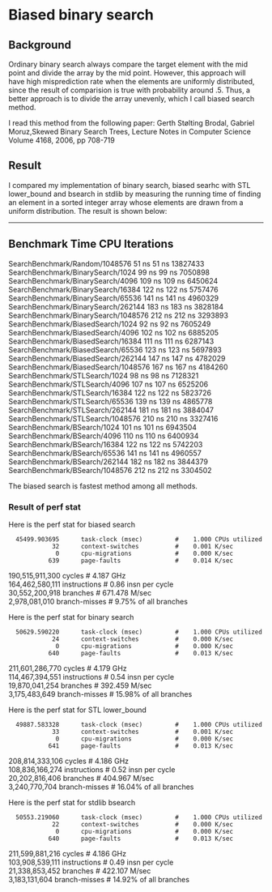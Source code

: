 # Biased binary search
## Background
Ordinary binary search always compare the target element with the mid point
and divide the array by the mid point. However, this approach will have high
misprediction rate when the elements are uniformly distributed, since the
result of comparision is true with probability around .5. Thus, a better
approach is to divide the array unevenly, which I call biased search method.

I read this method from the following paper:
Gerth Stølting Brodal, Gabriel Moruz,Skewed Binary Search Trees,
Lecture Notes in Computer Science Volume 4168, 2006, pp 708-719


## Result
I compared my implementation of binary search, biased searhc with STL
lower\_bound and bsearch in stdlib by measuring the running time of finding
an element in a sorted integer array whose elements are drawn from a uniform
distribution. The result is shown below:

----------------------------------------------------------------------------
Benchmark                                     Time           CPU Iterations
----------------------------------------------------------------------------
SearchBenchmark/Random/1048576               51 ns         51 ns   13827433
SearchBenchmark/BinarySearch/1024            99 ns         99 ns    7050898
SearchBenchmark/BinarySearch/4096           109 ns        109 ns    6450624
SearchBenchmark/BinarySearch/16384          122 ns        122 ns    5757476
SearchBenchmark/BinarySearch/65536          141 ns        141 ns    4960329
SearchBenchmark/BinarySearch/262144         183 ns        183 ns    3828184
SearchBenchmark/BinarySearch/1048576        212 ns        212 ns    3293893
SearchBenchmark/BiasedSearch/1024            92 ns         92 ns    7605249
SearchBenchmark/BiasedSearch/4096           102 ns        102 ns    6885205
SearchBenchmark/BiasedSearch/16384          111 ns        111 ns    6287143
SearchBenchmark/BiasedSearch/65536          123 ns        123 ns    5697893
SearchBenchmark/BiasedSearch/262144         147 ns        147 ns    4782029
SearchBenchmark/BiasedSearch/1048576        167 ns        167 ns    4184260
SearchBenchmark/STLSearch/1024               98 ns         98 ns    7128321
SearchBenchmark/STLSearch/4096              107 ns        107 ns    6525206
SearchBenchmark/STLSearch/16384             122 ns        122 ns    5823726
SearchBenchmark/STLSearch/65536             139 ns        139 ns    4865778
SearchBenchmark/STLSearch/262144            181 ns        181 ns    3884047
SearchBenchmark/STLSearch/1048576           210 ns        210 ns    3327416
SearchBenchmark/BSearch/1024                101 ns        101 ns    6943504
SearchBenchmark/BSearch/4096                110 ns        110 ns    6400934
SearchBenchmark/BSearch/16384               122 ns        122 ns    5742203
SearchBenchmark/BSearch/65536               141 ns        141 ns    4960557
SearchBenchmark/BSearch/262144              182 ns        182 ns    3844379
SearchBenchmark/BSearch/1048576             212 ns        212 ns    3304502

The biased search is fastest method among all methods.

### Result of perf stat
Here is the perf stat for biased search

      45499.903695      task-clock (msec)         #    1.000 CPUs utilized          
                32      context-switches          #    0.001 K/sec                  
                 0      cpu-migrations            #    0.000 K/sec                  
               639      page-faults               #    0.014 K/sec                  
   190,515,911,300      cycles                    #    4.187 GHz                    
   164,462,580,111      instructions              #    0.86  insn per cycle         
    30,552,200,918      branches                  #  671.478 M/sec                  
     2,978,081,010      branch-misses             #    9.75% of all branches 

Here is the perf stat for binary search

      50629.590220      task-clock (msec)         #    1.000 CPUs utilized          
                24      context-switches          #    0.000 K/sec                  
                 0      cpu-migrations            #    0.000 K/sec                  
               640      page-faults               #    0.013 K/sec                  
   211,601,286,770      cycles                    #    4.179 GHz                    
   114,467,394,551      instructions              #    0.54  insn per cycle         
    19,870,041,254      branches                  #  392.459 M/sec                  
     3,175,483,649      branch-misses             #   15.98% of all branches        

Here is the perf stat for STL lower\_bound

      49887.583328      task-clock (msec)         #    1.000 CPUs utilized          
                33      context-switches          #    0.001 K/sec                  
                 0      cpu-migrations            #    0.000 K/sec                  
               641      page-faults               #    0.013 K/sec                  
   208,814,333,106      cycles                    #    4.186 GHz                    
   108,836,166,274      instructions              #    0.52  insn per cycle         
    20,202,816,406      branches                  #  404.967 M/sec                  
     3,240,770,704      branch-misses             #   16.04% of all branches      

Here is the perf stat for stdlib bsearch

      50553.219060      task-clock (msec)         #    1.000 CPUs utilized          
                22      context-switches          #    0.000 K/sec                  
                 0      cpu-migrations            #    0.000 K/sec                  
               640      page-faults               #    0.013 K/sec                  
   211,599,881,216      cycles                    #    4.186 GHz                    
   103,908,539,111      instructions              #    0.49  insn per cycle         
    21,338,853,452      branches                  #  422.107 M/sec                  
     3,183,131,604      branch-misses             #   14.92% of all branches        

